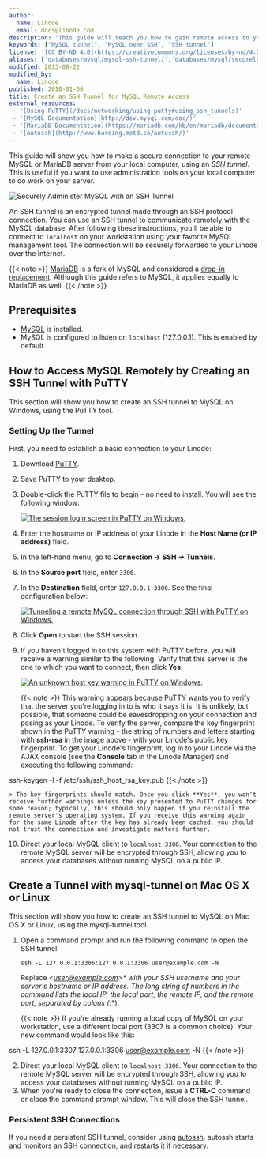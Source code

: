 ```yaml
---
author:
  name: Linode
  email: docs@linode.com
description: 'This guide will teach you how to gain remote access to your MySQL Database using an SSH tunnel.'
keywords: ["MySQL tunnel", "MySQL over SSH", "SSH tunnel"]
license: '[CC BY-ND 4.0](https://creativecommons.org/licenses/by-nd/4.0)'
aliases: ['databases/mysql/mysql-ssh-tunnel/','databases/mysql/securely-administer-mysql-with-an-ssh-tunnel']
modified: 2013-08-22
modified_by:
  name: Linode
published: 2010-01-06
title: Create an SSH Tunnel for MySQL Remote Access
external_resources:
 - '[Using PuTTY](/docs/networking/using-putty#using_ssh_tunnels)'
 - '[MySQL Documentation](http://dev.mysql.com/doc/)'
 - '[MariaDB Documentation](https://mariadb.com/kb/en/mariadb/documentation/)'
 - '[autossh](http://www.harding.motd.ca/autossh/)'
---
```


This guide will show you how to make a secure connection to your remote MySQL or MariaDB server from your local computer, using an *SSH tunnel*. This is useful if you want to use administration tools on your local computer to do work on your server.

![Securely Administer MySQL with an SSH Tunnel](/docs/assets/securely-administer-mysql-with-an-ssh-tunnel.png)

An SSH tunnel is an encrypted tunnel made through an SSH protocol connection. You can use an SSH tunnel to communicate remotely with the MySQL database.
After following these instructions, you'll be able to connect to `localhost` on your workstation using your favorite MySQL management tool. The connection will be securely forwarded to your Linode over the Internet.

{{< note >}}
[MariaDB](https://mariadb.com/) is a fork of MySQL and considered a [drop-in replacement](https://mariadb.com/kb/en/mariadb/mariadb-vs-mysql-compatibility/). Although this guide refers to MySQL, it applies equally to MariaDB as well.
{{< /note >}}

## Prerequisites

-   [MySQL](/docs/hosting-website#sph_installing-mysql) is installed.
-   MySQL is configured to listen on `localhost` (127.0.0.1). This is enabled by default.

## How to Access MySQL Remotely by Creating an SSH Tunnel with PuTTY

This section will show you how to create an SSH tunnel to MySQL on Windows, using the PuTTY tool.

### Setting Up the Tunnel

First, you need to establish a basic connection to your Linode:

1.  Download [PuTTY](http://www.chiark.greenend.org.uk/~sgtatham/putty/download.html).
2.  Save PuTTY to your desktop.
3.  Double-click the PuTTY file to begin - no need to install. You will see the following window:

    [![The session login screen in PuTTY on Windows.](/docs/assets/361-putty-01-session.png)](/docs/assets/361-putty-01-session.png)

4.  Enter the hostname or IP address of your Linode in the **Host Name (or IP address)** field.
5.  In the left-hand menu, go to **Connection -\> SSH -\> Tunnels**.
6.  In the **Source port** field, enter `3306`.
7.  In the **Destination** field, enter `127.0.0.1:3306`. See the final configuration below:

    [![Tunneling a remote MySQL connection through SSH with PuTTY on Windows.](/docs/assets/363-putty-04-mysql-ssh-tunnel.png)](/docs/assets/363-putty-04-mysql-ssh-tunnel.png)

8.  Click **Open** to start the SSH session.
9.  If you haven't logged in to this system with PuTTY before, you will receive a warning similar to the following. Verify that this server is the one to which you want to connect, then click **Yes**:

    [![An unknown host key warning in PuTTY on Windows.](/docs/assets/362-putty-02-host-key-warning.png)](/docs/assets/362-putty-02-host-key-warning.png)

    {{< note >}}
This warning appears because PuTTY wants you to verify that the server you're logging in to is who it says it is. It is unlikely, but possible, that someone could be eavesdropping on your connection and posing as your Linode. To verify the server, compare the key fingerprint shown in the PuTTY warning - the string of numbers and letters starting with **ssh-rsa** in the image above - with your Linode's public key fingerprint. To get your Linode's fingerprint, log in to your Linode via the AJAX console (see the **Console** tab in the Linode Manager) and executing the following command:

ssh-keygen -l -f /etc/ssh/ssh\_host\_rsa\_key.pub
{{< /note >}}

    > The key fingerprints should match. Once you click **Yes**, you won't receive further warnings unless the key presented to PuTTY changes for some reason; typically, this should only happen if you reinstall the remote server's operating system. If you receive this warning again for the same Linode after the key has already been cached, you should not trust the connection and investigate matters further.

10. Direct your local MySQL client to `localhost:3306`. Your connection to the remote MySQL server will be encrypted through SSH, allowing you to access your databases without running MySQL on a public IP.

## Create a Tunnel with mysql-tunnel on Mac OS X or Linux

This section will show you how to create an SSH tunnel to MySQL on Mac OS X or Linux, using the mysql-tunnel tool.

1.  Open a command prompt and run the following command to open the SSH tunnel:

        ssh -L 127.0.0.1:3306:127.0.0.1:3306 user@example.com -N

    Replace <**user@example.com*>\* with your SSH username and your server's hostname or IP address. The long string of numbers in the command lists the local IP, the local port, the remote IP, and the remote port, separated by colons (**:**).

    {{< note >}}
If you're already running a local copy of MySQL on your workstation, use a different local port (3307 is a common choice). Your new command would look like this:

ssh -L 127.0.0.1:3307:127.0.0.1:3306 user@example.com -N
{{< /note >}}

2.  Direct your local MySQL client to `localhost:3306`. Your connection to the remote MySQL server will be encrypted through SSH, allowing you to access your databases without running MySQL on a public IP.
3.  When you're ready to close the connection, issue a **CTRL-C** command or close the command prompt window. This will close the SSH tunnel.

### Persistent SSH Connections

If you need a persistent SSH tunnel, consider using [autossh](http://www.harding.motd.ca/autossh/). autossh starts and monitors an SSH connection, and restarts it if necessary.
